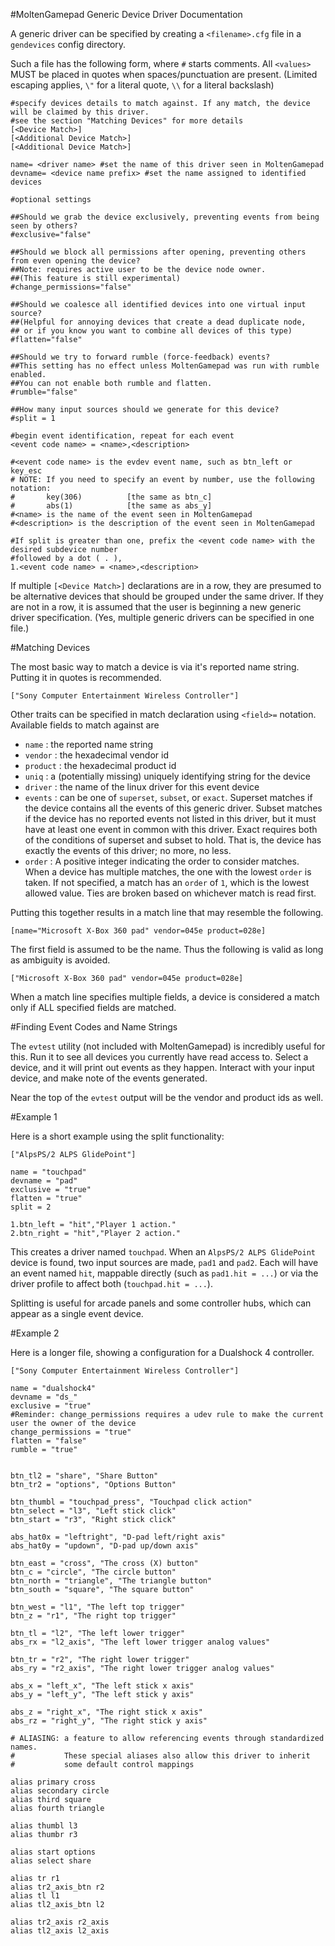 #MoltenGamepad Generic Device Driver Documentation

A generic driver can be specified by creating a `<filename>.cfg` file in a `gendevices` config directory.

Such a file has the following form, where `#` starts comments. All `<values>` MUST be placed in quotes when spaces/punctuation are present. (Limited escaping applies, `\"` for a literal quote, `\\` for a literal backslash)

    #specify devices details to match against. If any match, the device will be claimed by this driver.
    #see the section "Matching Devices" for more details
    [<Device Match>]
    [<Additional Device Match>]
    [<Additional Device Match>]
    
    name= <driver name> #set the name of this driver seen in MoltenGamepad
    devname= <device name prefix> #set the name assigned to identified devices
    
    #optional settings
    
    ##Should we grab the device exclusively, preventing events from being seen by others?
    #exclusive="false" 
    
    ##Should we block all permissions after opening, preventing others from even opening the device?
    ##Note: requires active user to be the device node owner.
    ##(This feature is still experimental)
    #change_permissions="false" 
    
    ##Should we coalesce all identified devices into one virtual input source?
    ##(Helpful for annoying devices that create a dead duplicate node,
    ## or if you know you want to combine all devices of this type)
    #flatten="false"

    ##Should we try to forward rumble (force-feedback) events?
    ##This setting has no effect unless MoltenGamepad was run with rumble enabled.
    ##You can not enable both rumble and flatten.
    #rumble="false"
    
    ##How many input sources should we generate for this device?
    #split = 1
    
    #begin event identification, repeat for each event
    <event code name> = <name>,<description>
    
    #<event code name> is the evdev event name, such as btn_left or key_esc
    # NOTE: If you need to specify an event by number, use the following notation:
    #       key(306)          [the same as btn_c]
    #       abs(1)            [the same as abs_y]
    #<name> is the name of the event seen in MoltenGamepad
    #<description> is the description of the event seen in MoltenGamepad
    
    #If split is greater than one, prefix the <event code name> with the desired subdevice number
    #followed by a dot ( . ), 
    1.<event code name> = <name>,<description>
    

If multiple `[<Device Match>]` declarations are in a row, they are presumed to be alternative devices that should be grouped under the same driver. If they are not in a row, it is assumed that the user is beginning a new generic driver specification. (Yes, multiple generic drivers can be specified in one file.)

#Matching Devices

The most basic way to match a device is via it's reported name string. Putting it in quotes is recommended.

    ["Sony Computer Entertainment Wireless Controller"]

Other traits can be specified in match declaration using `<field>=` notation. Available fields to match against are 

* `name` : the reported name string
* `vendor` : the hexadecimal vendor id
* `product` : the hexadecimal product id
* `uniq` : a (potentially missing) uniquely identifying string for the device
* `driver` : the name of the linux driver for this event device
* `events` : can be one of `superset`, `subset`, or `exact`. Superset matches if the device contains all the events of this generic driver. Subset matches if the device has no reported events not listed in this driver, but it must have at least one event in common with this driver. Exact requires both of the conditions of superset and subset to hold. That is, the device has exactly the events of this driver; no more, no less.
* `order` : A positive integer indicating the order to consider matches. When a device has multiple matches, the one with the lowest `order` is taken. If not specified, a match has an `order` of `1`, which is the lowest allowed value. Ties are broken based on whichever match is read first.

Putting this together results in a match line that may resemble the following.

    [name="Microsoft X-Box 360 pad" vendor=045e product=028e]

The first field is assumed to be the name. Thus the following is valid as long as ambiguity is avoided.

    ["Microsoft X-Box 360 pad" vendor=045e product=028e]

When a match line specifies multiple fields, a device is considered a match only if ALL specified fields are matched.

#Finding Event Codes and Name Strings

The `evtest` utility (not included with MoltenGamepad) is incredibly useful for this. Run it to see all devices you currently have read access to. Select a device, and it will print out events as they happen. Interact with your input device, and make note of the events generated.

Near the top of the `evtest` output will be the vendor and product ids as well.


#Example 1
    
Here is a short example using the split functionality:

    ["AlpsPS/2 ALPS GlidePoint"]
    
    name = "touchpad"
    devname = "pad"
    exclusive = "true"
    flatten = "true"
    split = 2

    1.btn_left = "hit","Player 1 action."
    2.btn_right = "hit","Player 2 action."
    
This creates a driver named `touchpad`. When an `AlpsPS/2 ALPS GlidePoint` device is found, two input sources are made, `pad1` and `pad2`. Each will have an event named `hit`, mappable directly (such as `pad1.hit = ...`) or via the driver profile to affect both (`touchpad.hit = ...`).

Splitting is useful for arcade panels and some controller hubs, which can appear as a single event device.

#Example 2

Here is a longer file, showing a configuration for a Dualshock 4 controller.


    ["Sony Computer Entertainment Wireless Controller"]
    
    name = "dualshock4"
    devname = "ds_"
    exclusive = "true"
    #Reminder: change_permissions requires a udev rule to make the current user the owner of the device
    change_permissions = "true"
    flatten = "false"
    rumble = "true"
    
    
    btn_tl2 = "share", "Share Button"
    btn_tr2 = "options", "Options Button"
    
    btn_thumbl = "touchpad_press", "Touchpad click action"
    btn_select = "l3", "Left stick click"
    btn_start = "r3", "Right stick click"

    abs_hat0x = "leftright", "D-pad left/right axis"
    abs_hat0y = "updown", "D-pad up/down axis"
    
    btn_east = "cross", "The cross (X) button"
    btn_c = "circle", "The circle button"
    btn_north = "triangle", "The triangle button"
    btn_south = "square", "The square button"
    
    btn_west = "l1", "The left top trigger"
    btn_z = "r1", "The right top trigger"
    
    btn_tl = "l2", "The left lower trigger"
    abs_rx = "l2_axis", "The left lower trigger analog values"
    
    btn_tr = "r2", "The right lower trigger"
    abs_ry = "r2_axis", "The right lower trigger analog values"
    
    abs_x = "left_x", "The left stick x axis"
    abs_y = "left_y", "The left stick y axis"
    
    abs_z = "right_x", "The right stick x axis"
    abs_rz = "right_y", "The right stick y axis"
    
    # ALIASING: a feature to allow referencing events through standardized names.
    #           These special aliases also allow this driver to inherit
    #           some default control mappings
    
    alias primary cross
    alias secondary circle
    alias third square
    alias fourth triangle
    
    alias thumbl l3
    alias thumbr r3
    
    alias start options
    alias select share
    
    alias tr r1
    alias tr2_axis_btn r2
    alias tl l1
    alias tl2_axis_btn l2
    
    alias tr2_axis r2_axis
    alias tl2_axis l2_axis
